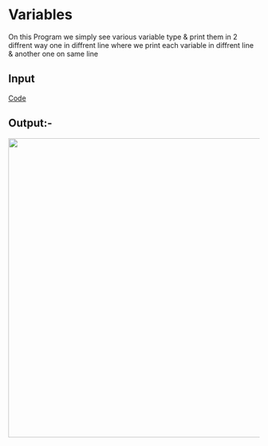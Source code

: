 # Variables 


On this Program we simply  see various variable type & print them in 2 diffrent way one in diffrent line where we print each variable in diffrent line & another one on same line 

## Input

[Code](./Variables.py)

## Output:-

<img 
 width ="600" src="https://i.postimg.cc/02Cb8kPS/Variables.png">
